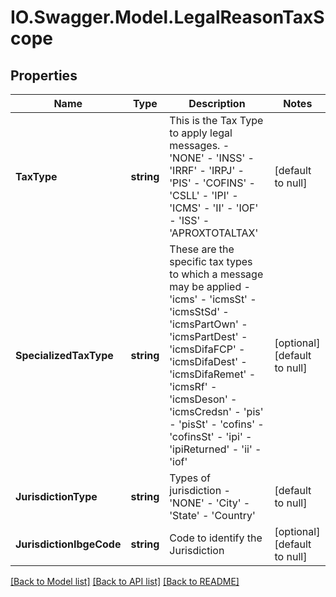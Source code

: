 # IO.Swagger.Model.LegalReasonTaxScope
## Properties

Name | Type | Description | Notes
------------ | ------------- | ------------- | -------------
**TaxType** | **string** | This is the Tax Type to apply legal messages. - &#39;NONE&#39; - &#39;INSS&#39; - &#39;IRRF&#39; - &#39;IRPJ&#39; - &#39;PIS&#39; - &#39;COFINS&#39; - &#39;CSLL&#39; - &#39;IPI&#39; - &#39;ICMS&#39; - &#39;II&#39; - &#39;IOF&#39; - &#39;ISS&#39; - &#39;APROXTOTALTAX&#39;  | [default to null]
**SpecializedTaxType** | **string** | These are the specific tax types to which a message may be applied - &#39;icms&#39; - &#39;icmsSt&#39; - &#39;icmsStSd&#39; - &#39;icmsPartOwn&#39; - &#39;icmsPartDest&#39; - &#39;icmsDifaFCP&#39; - &#39;icmsDifaDest&#39; - &#39;icmsDifaRemet&#39; - &#39;icmsRf&#39; - &#39;icmsDeson&#39; - &#39;icmsCredsn&#39; - &#39;pis&#39; - &#39;pisSt&#39; - &#39;cofins&#39; - &#39;cofinsSt&#39; - &#39;ipi&#39; - &#39;ipiReturned&#39; - &#39;ii&#39; - &#39;iof&#39;  | [optional] [default to null]
**JurisdictionType** | **string** | Types of jurisdiction - &#39;NONE&#39; - &#39;City&#39; - &#39;State&#39; - &#39;Country&#39;  | [default to null]
**JurisdictionIbgeCode** | **string** | Code to identify the Jurisdiction | [optional] [default to null]

[[Back to Model list]](../README.md#documentation-for-models) [[Back to API list]](../README.md#documentation-for-api-endpoints) [[Back to README]](../README.md)

